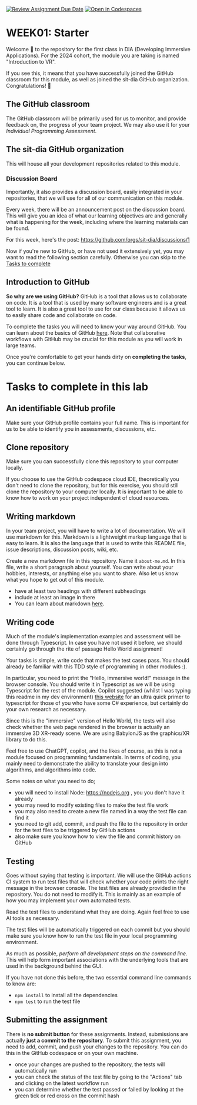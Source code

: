 [![Review Assignment Due Date](https://classroom.github.com/assets/deadline-readme-button-24ddc0f5d75046c5622901739e7c5dd533143b0c8e959d652212380cedb1ea36.svg)](https://classroom.github.com/a/9GW6JC5p)
[![Open in Codespaces](https://classroom.github.com/assets/launch-codespace-7f7980b617ed060a017424585567c406b6ee15c891e84e1186181d67ecf80aa0.svg)](https://classroom.github.com/open-in-codespaces?assignment_repo_id=13326921)
# WEEK01: Starter

Welcome :wave: to the repository for the first class in DIA (Developing Immersive Applications).
For the 2024 cohort, the module you are taking is named "Introduction to VR".

If you see this, it means that you have successfully joined the GitHub classroom for this module, as well as joined the sit-dia GitHub organization. Congratulations! :tada:

## The GitHub classroom
The GitHub classroom will be primarily used for us to monitor, and provide feedback on, the progress of your team project. We may also use it for your _Individual Programming Assessment_.

## The sit-dia GitHub organization 
This will house all your development repositories related to this module.

### Discussion Board
Importantly, it also provides a discussion board, easily integrated in your repositories, that we will use for all of our communication on this module.

Every week, there will be an announcement post on the discussion board. This will give you an idea of what our learning objectives are and generally what is happening for the week, including where the learning materials can be found.

For this week, here's the post: 
https://github.com/orgs/sit-dia/discussions/1

Now if you're new to GitHub, or have not used it extensively yet, you may want to read the following section carefully. Otherwise you can skip to the [Tasks to complete](#tasks-to-complete-in-this-lab)

## Introduction to GitHub

**So why are we using GitHub?**
GitHub is a tool that allows us to collaborate on code. It is a tool that is used by many software engineers and is a great tool to learn. It is also a great tool to use for our class because it allows us to easily share code and collaborate on code.

To complete the tasks you will need to know your way around GitHub. You can learn about the basics of GitHub [here](github-fundamentals.md). Note that collaborative workflows with GitHub may be crucial for this module as you will work in large teams.

Once you're comfortable to get your hands dirty on **completing the tasks**, you can continue below.

# Tasks to complete in this lab

## An identifiable GitHub profile

Make sure your GitHub profile contains your full name. This is important for us to be able to identify you in assessments, discussions, etc.

## Clone repository

Make sure you can successfully clone this repository to your computer locally.

If you choose to use the GitHub codespace cloud IDE, theoretically you don't need to clone the repository, but for this exercise, you should still clone the repository to your computer locally. It is important to be able to know how to work on your project independent of cloud resources.

## Writing markdown

In your team project, you will have to write a lot of documentation. We will use markdown for this. Markdown is a lightweight markup language that is easy to learn. It is also the language that is used to write this README file, issue descriptions, discussion posts, wiki, etc.

Create a new markdown file in this repository. Name it `about-me.md`. In this file, write a short paragraph about yourself. You can write about your hobbies, interests, or anything else you want to share. Also let us know what you hope to get out of this module.
- have at least two headings with different subheadings
- include at least an image in there
- You can learn about markdown [here](https://guides.github.com/features/mastering-markdown/).

## Writing code

Much of the module's implementation examples and assessment will be done through Typescript. In case you have not used it before, we should certainly go through the rite of passage Hello World assignment!

Your tasks is simple, write code that makes the test cases pass. You should already be familiar with this TDD style of programming in other modules :).

In particular, you need to print the "Hello, immersive world!" message in the browser console. You should write it in Typescript as we will be using Typescript for the rest of the module. Copilot suggested (whilst I was typing this readme in my dev environment) [this website](https://www.typescriptlang.org/docs/handbook/typescript-in-5-minutes-oop.html) for an ultra quick primer to typescript for those of you who have some C# experience, but certainly do your own research as necessary.

Since this is the "immersive" version of Hello World, the tests will also check whether the web page rendered in the browser is actually an immersive 3D XR-ready scene. We are using BabylonJS as the graphics/XR library to do this.

Feel free to use ChatGPT, copilot, and the likes of course, as this is not a module focused on programming fundamentals. In terms of coding, you mainly need to demonstrate the ability to translate your design into algorithms, and algorithms into code.

Some notes on what you need to do;
- you will need to install Node: https://nodejs.org , you you don't have it already
- you may need to modify existing files to make the test file work
- you may also need to create a new file named in a way the test file can find it
- you need to git add, commit, and push the file to the repository in order for the test files to be triggered by GitHub actions
- also make sure you know how to view the file and commit history on GitHub

## Testing

Goes without saying that testing is important. We will use the GitHub actions CI system to run test files that will check whether your code prints the right message in the browser console. The test files are already provided in the repository. You do not need to modify it. This is mainly as an example of how you may implement your own automated tests.

Read the test files to understand what they are doing. Again feel free to use AI tools as necessary.

The test files will be automatically triggered on each commit but you should make sure you know how to run the test file in your local programming environment.

As much as possible, _perform all development steps on the command line_. This will help form important associations with the underlying tools that are used in the background behind the GUI.

If you have not done this before, the two essential command line commands to know are:
- `npm install` to install all the dependencies
- `npm test` to run the test file

## Submitting the assignment

There is **no submit button** for these assignments. Instead, submissions are actually **just a commit to the repository**. To submit this assignment, you need to add, commit, and push your changes to the repository. You can do this in the GitHub codespace or on your own machine.
- once your changes are pushed to the repository, the tests will automatically run
- you can check the status of the test file by going to the "Actions" tab and clicking on the latest workflow run
- you can determine whether the test passed or failed by looking at the green tick or red cross on the commit hash

